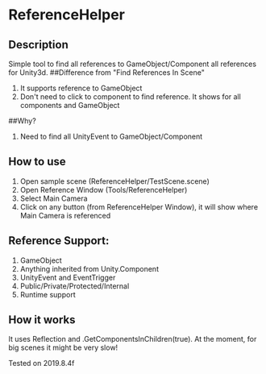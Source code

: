 # ReferenceHelper
## Description

Simple tool to find all references to GameObject/Component  all references for Unity3d.
##Difference from "Find References In Scene"
1. It supports reference to GameObject
2. Don't need to click to component to find reference. It shows for all components and GameObject 

##Why?
1. Need to find all UnityEvent to GameObject/Component

## How to use
1. Open sample scene (ReferenceHelper/TestScene.scene)
2. Open Reference Window (Tools/ReferenceHelper)
3. Select Main Camera
4. Click on any button (from ReferenceHelper Window), it will show where Main Camera is referenced

## Reference Support:
1. GameObject
2. Anything inherited from Unity.Component
3. UnityEvent and EventTrigger
4. Public/Private/Protected/Internal
5. Runtime support

## How it works
It uses Reflection and .GetComponentsInChildren<Component>(true). At the moment, for big scenes it might be very slow!

Tested on 2019.8.4f